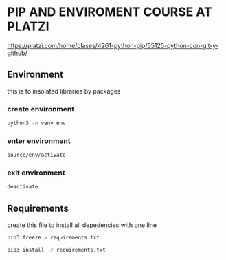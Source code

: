 # PIP AND ENVIROMENT COURSE AT PLATZI

https://platzi.com/home/clases/4261-python-pip/55125-python-con-git-y-github/

## Environment

this is to insolated libraries by packages

### create environment

```sh
python3 -m venv env
```

### enter environment

```sh
source/env/activate
```

### exit environment

```sh
deactivate
```

## Requirements

create this file to install all depedencies with one line

```sh
pip3 freeze > requirements.txt
```

```sh
pip3 install -r requirements.txt
```
